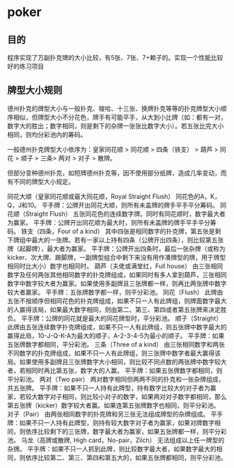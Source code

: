 # poker
## 目的
程序实现了万副扑克牌的大小比较，有5张、7张、7+赖子的。实现一个性能比较好的练习项目
## 牌型大小规则
德州扑克的牌型大小与一般扑克、梭哈、十三张、换牌扑克等等的扑克牌型大小顺序相似，但牌型大小不分花色，牌手有可能平手，从大到小比牌（如：都有一对，数字大的胜出；数字相同，则是剩下的杂牌一张张比数字大小）。若五张比完大小相同，则均分彩池内的筹码。

一般德州扑克牌型大小依序为：皇家同花顺 > 同花顺 > 四条（铁支） > 葫芦 > 同花 > 顺子 > 三条> 两对 > 对子 > 散牌。

但部分变种德州扑克，如短牌德州扑克等，因不使用部分纸牌，造成几率变动，而有不同的牌型大小规定。

同花大顺（皇家同花顺或最大同花顺，Royal Straight Flush）
同花色的A，K，Q，J和10。
平手牌：公牌开出同花大顺，则所有未盖牌的牌手平手平分筹码。
同花顺（Straight Flush）
五张同花色的连续数字牌。同时有同花顺时，数字最大者为赢家。
平手牌：公牌开出同花顺为最大时，则所有未盖牌的牌手平手平分筹码。
铁支（四条，Four of a kind）
其中四张是相同数字的扑克牌，第五张是剩下牌组中最大的一张牌。若有一家以上持有四条（公牌开出四条），则比较第五张牌（起脚牌），最大者为赢家。
平手牌：公牌开出四条时，最后一张杂牌（或称为kicker、次大牌、踢脚牌，一副牌型组合中剩下来没有用作凑牌型的牌，用于牌型相同时比大小）数字也相同时。
葫芦（夫佬或满堂红，Full house）
由三张相同数字及任何两张其他相同数字的扑克牌组成，如果同时有多人拿到葫芦，三张相同数字中数字较大者为赢家。如果使用多副牌且三张牌都一样，则再比两张牌中数字较大者赢家。
平手牌：五张牌数字都一样，则平分彩池。
同花（Flush）
此牌由五张不按顺序但相同花色的扑克牌组成，如果不只一人有此牌组，则牌面数字最大的人赢得该局，如果最大数字相同，则由第二、第三、第四或者第五张牌来决定胜负。
平手牌：公牌的同花就是最大的同花牌型时，平分彩池。
顺子（Straight）
此牌由五张连续数字扑克牌组成，如果不只一人有此牌组，则五张牌中数字最大的赢得此局，10-J-Q-K-A为最大的顺子，A-2-3-4-5为最小的顺子。
平手牌：如果五张牌数字都相同，平分彩池。
三条（Three of a kind）
由三张相同数字和两张不同数字的扑克牌组成，如果不只一人有此牌组，则三张牌中数字者最大赢得该局。如果使用多副牌且三张牌数字大小相同，则比较不同点数的两张牌中数字较大者，若相同时再比第五张，数字大的人赢。
平手牌：如果五张牌数字都相同，则平分彩池。
两对（Two pair）
两对数字相同但两两不同的扑克和一张杂牌组成，共五张牌。
平手牌：如果不只一人持有此牌型，持有数字比较大的对子者为赢家，若较大数字对子相同，则比较小对子的数字，如果两对对子数字都相同，那么第五张牌（kicker）数字较大者赢。如果连第五张牌数字也相同，则平分彩池。
对子（Pair）
由两张相同数字的扑克牌和另三张无法组成牌型的杂牌组成。
平手牌：如果不只一人持有此牌型，则持有较大数字对子者为赢家，如果对牌数字相同，则依序比较剩下的三张牌，数字最大者为赢家，如果五张牌都一样，则平分彩池。
乌龙（高牌或散牌, High card，No-pair，Zilch）
无法组成以上任一牌型的杂牌。
平手牌：如果不只一人抓到此牌，则比较数字最大者，如果数字最大的相同，则依序比较第二、第三、第四和第五大的，如果五张牌都相同，则平分彩池。
